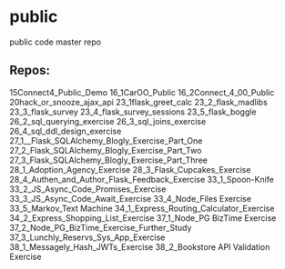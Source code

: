 # public

public code master repo

## Repos:

15Connect4_Public_Demo
16_1CarOO_Public
16_2Connect_4_00_Public
20hack_or_snooze_ajax_api
23_1flask_greet_calc
23_2_flask_madlibs
23_3_flask_survey
23_4_flask_survey_sessions
23_5_flask_boggle
26_2_sql_querying_exercise
26_3_sql_joins_exercise
26_4_sql_ddl_design_exercise
27_1__Flask_SQLAlchemy_Blogly_Exercise_Part_One
27_2_Flask_SQLAlchemy_Blogly_Exercise_Part_Two
27_3_Flask_SQLAlchemy_Blogly_Exercise_Part_Three
28_1_Adoption_Agency_Exercise
28_3_Flask_Cupcakes_Exercise
28_4_Authen_and_Author_Flask_Feedback_Exercise
33_1_Spoon-Knife
33_2_JS_Async_Code_Promises_Exercise
33_3_JS_Async_Code_Await_Exercise
33_4_Node_Files Exercise
33_5_Markov_Text Machine
34_1_Express_Routing_Calculator_Exercise
34_2_Express_Shopping_List_Exercise
37_1_Node_PG BizTime Exercise
37_2_Node_PG_BizTime_Exercise_Further_Study
37_3_Lunchly_Reservs_Sys_App_Exercise
38_1_Messagely_Hash_JWTs_Exercise
38_2_Bookstore API Validation Exercise